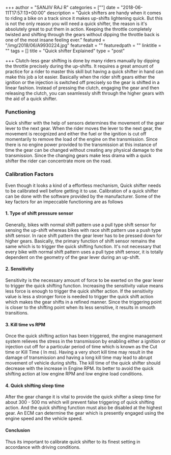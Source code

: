 +++
author = "SANJIV RAJ R"
categories = [""]
date = "2018-06-11T17:57:13+00:00"
description = "Quick shifters are handy when it comes to riding a bike on a track since it makes up-shifts lightening quick. But this is not the only reason you will need a quick shifter, the reason is it's absolutely great to put them in action. Keeping the throttle completely twisted and shifting through the gears without dipping the throttle back is one of the most insane feeling ever."
featured = "/img/2018/06/A9930224.jpg"
featuredalt = ""
featuredpath = ""
linktitle = ""
tags = []
title = "Quick shifter Explained"
type = "post"

+++
Clutch-less gear shifting is done by many riders manually by dipping the throttle precisely during the up-shifts. It requires a great amount of practice for a rider to master this skill but having a quick shifter in hand can make this job a lot easier. Basically when the rider shift gears either the ignition or the injection is switched off precisely so the gear is shifted in a linear fashion. Instead of pressing the clutch, engaging the gear and then releasing the clutch, you can seamlessly shift through the higher gears with the aid of a quick shifter.

### Functioning

Quick shifter with the help of sensors determines the movement of the gear lever to the next gear. When the rider moves the lever to the next gear, the movement is recognized and either the fuel or the ignition is cut off momentarily to remove the load of the engine on the transmission. Since there is no engine power provided to the transmission at this instance of time the gear can be changed without creating any physical damage to the transmission. Since the changing gears make less drama with a quick shifter the rider can concentrate more on the road.

### Calibration Factors

Even though it looks a kind of a effortless mechanism, Quick shifter needs to be calibrated well before getting it to use. Calibration of a quick shifter can be done with the software provided by the manufacturer. Some of the key factors for an impeccable functioning are as follows

#### 1. Type of shift pressure sensor

Generally, bikes with normal shift pattern use a pull type shift sensor for sensing the up-shift whereas bikes with race shift pattern use a push type shift sensor. In race shift pattern the gear lever has to be pressed down for higher gears. Basically, the primary function of shift sensor remains the same which is to trigger the quick shifting function. It's not necessary that every bike with normal shift pattern uses a pull type shift sensor, it is totally dependent on the geometry of the gear lever during an up-shift.

#### 2. Sensitivity

Sensitivity is the necessary amount of force to be exerted on the gear lever to trigger the quick shifting function. Increasing the sensitivity value means less force is enough to trigger the quick shifter action. If the sensitivity value is less a stronger force is needed to trigger the quick shift action which makes the gear shifts in a refined manner. Since the triggering point is closer to the shifting point when its less sensitive, it results in smooth transitions.

#### 3. Kill time vs RPM

Once the quick shifting action has been triggered, the engine management system relieves the stress in the transmission by enabling either a ignition or injection cut off for a particular period of time which is known as the Cut time or Kill Time ( In ms). Having a very short kill time may result in the damage of transmission and having a long kill time may lead to abrupt movement of vehicle during shifts. The kill time of the quick shifter should decrease with the increase in Engine RPM. Its better to avoid the quick shifting action at low engine RPM and low engine load conditions.

#### 4. Quick shifting sleep time

After the gear change it is vital to provide the quick shifter a sleep time for about 300 - 500 ms which will prevent false triggering of quick shifting action. And the quick shifting function must also be disabled at the highest gear. An ECM can determine the gear which is presently engaged using the engine speed and the vehicle speed.

#### Conclusion

Thus its important to calibrate quick shifter to its finest setting in accordance with driving conditions.